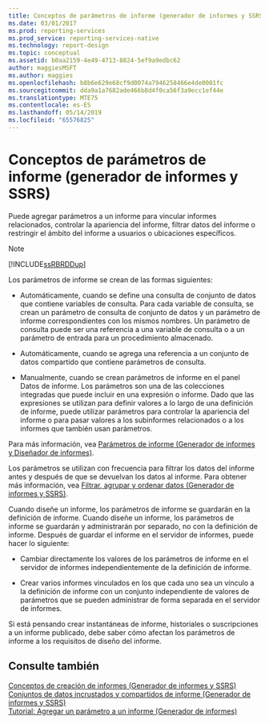```yaml
---
title: Conceptos de parámetros de informe (generador de informes y SSRS) | Microsoft Docs
ms.date: 03/01/2017
ms.prod: reporting-services
ms.prod_service: reporting-services-native
ms.technology: report-design
ms.topic: conceptual
ms.assetid: b0aa2159-4e49-4713-8824-5ef9a9edbc62
author: maggiesMSFT
ms.author: maggies
ms.openlocfilehash: b8b6e629e68cf9d0074a7946258466e4de0001fc
ms.sourcegitcommit: dda9a1a7682ade466b8d4f0ca56f3a9ecc1ef44e
ms.translationtype: MTE75
ms.contentlocale: es-ES
ms.lasthandoff: 05/14/2019
ms.locfileid: "65576825"
---
```

# <a name="report-parameters-concepts-report-builder-and-ssrs"></a>Conceptos de parámetros de informe (generador de informes y SSRS)
  Puede agregar parámetros a un informe para vincular informes relacionados, controlar la apariencia del informe, filtrar datos del informe o restringir el ámbito del informe a usuarios o ubicaciones específicos.  
  
> [!NOTE]  
>  [!INCLUDE[ssRBRDDup](../../includes/ssrbrddup-md.md)]  
  
 Los parámetros de informe se crean de las formas siguientes:  
  
-   Automáticamente, cuando se define una consulta de conjunto de datos que contiene variables de consulta. Para cada variable de consulta, se crean un parámetro de consulta de conjunto de datos y un parámetro de informe correspondientes con los mismos nombres. Un parámetro de consulta puede ser una referencia a una variable de consulta o a un parámetro de entrada para un procedimiento almacenado.  
  
-   Automáticamente, cuando se agrega una referencia a un conjunto de datos compartido que contiene parámetros de consulta.  
  
-   Manualmente, cuando se crean parámetros de informe en el panel Datos de informe. Los parámetros son una de las colecciones integradas que puede incluir en una expresión o informe. Dado que las expresiones se utilizan para definir valores a lo largo de una definición de informe, puede utilizar parámetros para controlar la apariencia del informe o para pasar valores a los subinformes relacionados o a los informes que también usan parámetros.  
  
 Para más información, vea [Parámetros de informe &#40;Generador de informes y Diseñador de informes&#41;](../../reporting-services/report-design/report-parameters-report-builder-and-report-designer.md).  
  
 Los parámetros se utilizan con frecuencia para filtrar los datos del informe antes y después de que se devuelvan los datos al informe. Para obtener más información, vea [Filtrar, agrupar y ordenar datos &#40;Generador de informes y SSRS&#41;](../../reporting-services/report-design/filter-group-and-sort-data-report-builder-and-ssrs.md).  
  
 Cuando diseñe un informe, los parámetros de informe se guardarán en la definición de informe. Cuando diseñe un informe, los parámetros de informe se guardarán y administrarán por separado, no con la definición de informe. Después de guardar el informe en el servidor de informes, puede hacer lo siguiente:  
  
-   Cambiar directamente los valores de los parámetros de informe en el servidor de informes independientemente de la definición de informe.  
  
-   Crear varios informes vinculados en los que cada uno sea un vínculo a la definición de informe con un conjunto independiente de valores de parámetros que se pueden administrar de forma separada en el servidor de informes.  
  
 Si está pensando crear instantáneas de informe, historiales o suscripciones a un informe publicado, debe saber cómo afectan los parámetros de informe a los requisitos de diseño del informe.  
  
## <a name="see-also"></a>Consulte también  
 [Conceptos de creación de informes &#40;Generador de informes y SSRS&#41;](../../reporting-services/report-design/report-authoring-concepts-report-builder-and-ssrs.md)   
 [Conjuntos de datos incrustados y compartidos de informe &#40;Generador de informes y SSRS&#41;](../../reporting-services/report-data/report-embedded-datasets-and-shared-datasets-report-builder-and-ssrs.md)   
 [Tutorial: Agregar un parámetro a un informe &#40;Generador de informes&#41;](../../reporting-services/tutorial-add-a-parameter-to-your-report-report-builder.md)  
  
  
